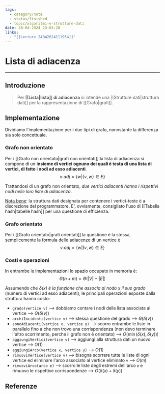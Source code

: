 ```yaml
---
tags:
  - category/note
  - status/finished
  - topic/algoritmi-e-strutture-dati
date: 28-04-2024 23:03:28
links:
  - "[[Lecture 24042024111954]]"
---
```

# Lista di adiacenza
---
## Introduzione
> Per **[[Lista|lista]] di adiacenza** si intende una [[Strutture dati|struttura dati]] per la rappresentazione di [[Grafo|grafi]].

## Implementazione
Dividiamo l'implementazione per i due tipi di grafo, nonostante la differenza sia solo concettuale.

### Grafo non orientato
Per i [[Grafo non orientato|grafi non orientati]] la lista di adiacenza si compone di un **insieme di vertici ognuno dei quali è testa di una lista di vertici, di fatto i nodi ad esso adiacenti**.
$$v.adj = \{w | \{v, w\} \in E\}$$

Trattandosi di un grafo non orientato, _due vertici adiacenti hanno i rispettivi nodi nelle loro liste di adiacenza_.

<u>Nota bene</u>: la struttura dati designata per contenere i vertici-teste è a discrezione del programmatore. E', ovviamente, consigliato l'uso di [[Tabella hash|tabelle hash]] per una questione di efficienza.

### Grafo orientato
Per i [[Grafo orientato|grafi orientati]] la questione è la stessa, semplicemente la formula delle adiacenze di un vertice è
$$v.adj = \{w | (v, w) \in E\}$$

### Costi e operazioni
In entrambe le implementazioni lo spazio occupato in memoria è:
$$\Theta(n + m) = \Theta(|V| + |E|)$$

Assumendo che _$\delta(x)$ è la funzione che associa al nodo $x$ il suo grado_ (numero di vertici ad esso adiacenti), le principali operazioni esposte dalla struttura hanno costo:
- `grado(vertice v)` --> dobbiamo contare i nodi della lista associata al vertice --> $\Theta(\delta(v))$
- `archiIncidenti(vertice v)` --> stessa questione del grado --> $\Theta(\delta(v))$
- `sonoAdiacenti(vertice x, vertice y)` --> scorro entrambe le liste in parallelo fino a che non trovo una corrispondenza (non devo terminare l'altro scorrimento, perché il grafo non è orientato) --> $O(\min(\delta(x), \delta(y)))$
- `aggiungiVertici(vertice v)` --> aggiungi alla struttura dati un nuovo vertice --> $O(1)$
- `aggiungiArco(vertice x, vertice y)` --> $O(1)$
- `rimuoviVertice(vertice v)` --> bisogna scorrere tutte le liste di ogni vertice ed eliminare l'arco associato al vertice eliminato `v` --> $O(m)$
- `rimuoviArco(arco e)` --> scorro le liste degli estremi dell'arco `e` e rimuovo le rispettive corrispondenze --> $O(\delta(x) + \delta(y))$

## Referenze